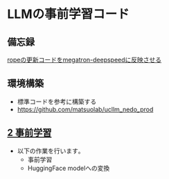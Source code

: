 # LLMの事前学習コード

## 備忘録
[ropeの更新コードをmegatron-deepspeedに反映させる](codes/2_pretrain/original_codes/rotary_pos_embedding.py)


## 環境構築
- 標準コードを参考に構築する
- https://github.com/matsuolab/ucllm_nedo_prod
 
## [2 事前学習](./codes/2_pretrain/)
- 以下の作業を行います｡
  - 事前学習
  - HuggingFace modelへの変換
